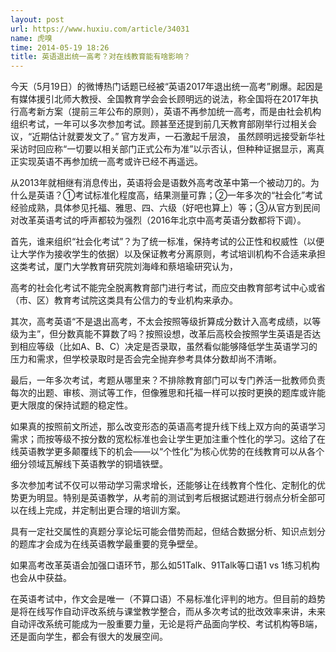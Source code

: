 ```yaml
---
layout: post
url: https://www.huxiu.com/article/34031
name: 虎嗅
time: 2014-05-19 18:26
title: 英语退出统一高考？对在线教育能有啥影响？
---
```

今天（5月19日）的微博热门话题已经被“英语2017年退出统一高考”刷爆。起因是有媒体援引北师大教授、全国教育学会会长顾明远的说法，称全国将在2017年执行高考新方案（提前三年公布的原则），英语不再参加统一高考，而是由社会机构组织考试，一年可以多次参加考试。顾甚至还提到前几天教育部刚举行过相关会议，“近期估计就要发文了。” 官方发声，一石激起千层浪， 虽然顾明远接受新华社采访时回应称“一切要以相关部门正式公布为准”以示否认，但种种证据显示，离真正实现英语不再参加统一高考或许已经不再遥远。

从2013年就相继有消息传出，英语将会是语数外高考改革中第一个被动刀的。为什么是英语？①考试标准化程度高，结果测量可靠；②一年多次的“社会化”考试经验成熟，具体参见托福、雅思、四、六级（好吧也算上）等；③从官方到民间对改革英语考试的呼声都较为强烈（2016年北京中高考英语分数都将下调）。

首先，谁来组织“社会化考试”？为了统一标准，保持考试的公正性和权威性（以便让大学作为接收学生的依据）以及保证教考分离原则，考试培训机构不合适来承担这类考试，厦门大学教育研究院刘海峰和蔡培瑜研究认为，

高考的社会化考试不能完全脱离教育部门进行考试，而应交由教育部考试中心或省（市、区）教育考试院这类具有公信力的专业机构来承办。

其次，高考英语“不是退出高考，不太会按照等级折算成分数计入高考成绩，以等级为主”，但分数真能不算数了吗？按照设想，改革后高校会按照学生英语是否达到相应等级（比如A、B、C）决定是否录取，虽然看似能够降低学生英语学习的压力和需求，但学校录取时是否会完全抛弃参考具体分数却尚不清晰。

最后，一年多次考试，考题从哪里来？不排除教育部门可以专门养活一批教师负责每次的出题、审核、测试等工作，但像雅思和托福一样可以按时更换的题库或许能更大限度的保持试题的稳定性。

如果真的按照前文所述，那么改变形态的英语高考提升线下线上双方向的英语学习需求；而按等级不按分数的宽松标准也会让学生更加注重个性化的学习。这给了在线英语教学更多颠覆线下的机会——以“个性化”为核心优势的在线教育可以从各个细分领域瓦解线下英语教学的铜墙铁壁。

多次参加考试不仅可以带动学习需求增长，还能够让在线教育个性化、定制化的优势更为明显。特别是英语教学，从考前的测试到考后根据试题进行弱点分析全部可以在线上完成，并定制出更合理的培训方案。

具有一定社交属性的真题分享论坛可能会借势而起，但结合数据分析、知识点划分的题库才会成为在线英语教学最重要的竞争壁垒。

如果高考改革英语会加强口语环节，那么如51Talk、91Talk等口语1 vs 1练习机构也会从中获益。

在英语考试中，作文会是唯一（不算口语）不易标准化评判的地方。但目前的趋势是将在线写作自动评改系统与课堂教学整合，而从多次考试的批改效率来讲，未来自动评改系统可能成为一股重要力量，无论是将产品面向学校、考试机构等B端，还是面向学生，都会有很大的发展空间。

